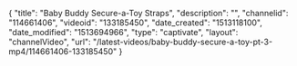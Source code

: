 {
    "title": "Baby Buddy Secure-a-Toy Straps",
    "description": "",
    "channelid": "114661406",
    "videoid": "133185450",
    "date_created": "1513118100",
    "date_modified": "1513694966",
    "type": "captivate",
    "layout": "channelVideo",
    "url": "\/latest-videos\/baby-buddy-secure-a-toy-pt-3-mp4\/114661406-133185450"
}